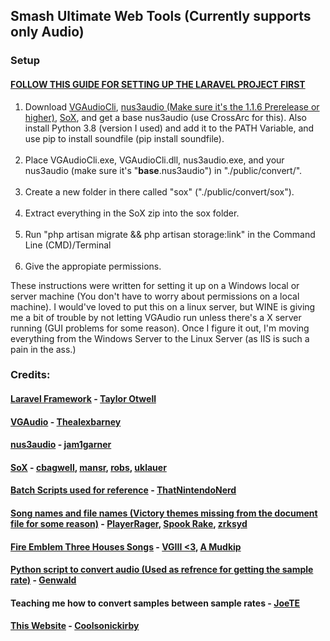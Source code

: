 <h2>Smash Ultimate Web Tools (Currently supports only Audio)</h2>

<h3><strong>Setup</strong></h3>

<h4><strong><a href="https://devmarketer.io/learn/setup-laravel-project-cloned-github-com/">FOLLOW THIS GUIDE FOR SETTING UP THE LARAVEL PROJECT FIRST</a></strong></h4>

<ol>
    <li>Download <a href="https://github.com/Thealexbarney/VGAudio/releases">VGAudioCli</a>, <a
            href="https://github.com/jam1garner/nus3audio-rs/releases/tag/1.1.6-prerelease">nus3audio (Make sure it's the 1.1.6 Prerelease or higher)</a>, <a
            href="http://sox.sourceforge.net/">SoX</a>, and get a base nus3audio (use CrossArc for this). Also install Python 3.8 (version I used) and add it to the PATH Variable, and use pip to install soundfile (pip install soundfile).</li>
    <br>
    <li>Place VGAudioCli.exe, VGAudioCli.dll, nus3audio.exe, and your nus3audio (make sure it's
        "<strong>base</strong>.nus3audio") in "./public/convert/".</li>
    <br>
    <li>Create a new folder in there called "sox" ("./public/convert/sox").</li>
    <br>
    <li> Extract everything in the SoX zip into the sox folder.</li>
    <br>
    <li>Run "php artisan migrate && php artisan storage:link" in the Command Line (CMD)/Terminal</li>
    <br>
    <li>Give the appropiate permissions.</li>
</ol>

<p>
    These instructions were written for setting it up on a Windows local or server machine (You don't have to worry
    about permissions on a local machine). I would've loved to put this on a linux server, but WINE is giving me a bit
    of trouble by not letting VGAudio run unless there's a X server running (GUI problems for some reason). Once I
    figure it out, I'm moving everything from the Windows Server to the Linux Server (as IIS is such a pain in the ass.)
</p>

<h3><strong>Credits:</strong></h3>
<h4>
    <a href="https://github.com/laravel/laravel">Laravel Framework</a> - <a
        href="https://github.com/taylorotwell">Taylor Otwell</a>
</h4>
<h4>
    <a href="https://github.com/Thealexbarney/VGAudio">VGAudio</a> - <a
        href="https://github.com/Thealexbarney/">Thealexbarney</a>
</h4>
<h4>
    <a href="https://github.com/jam1garner/nus3audio">nus3audio</a> - <a
        href="https://github.com/jam1garner/">jam1garner</a>
</h4>
<h4>
    <a href="http://sox.sourceforge.net/">SoX</a> - <a href="https://sourceforge.net/u/cbagwell/">cbagwell</a>, <a
        href="https://sourceforge.net/u/mansr/profile/">mansr</a>, <a
        href="https://sourceforge.net/u/robs/profile/">robs</a>, <a href="https://sourceforge.net/u/uklauer/profile/">
        uklauer
    </a>
</h4>
<h4>
    <a href="https://cdn.discordapp.com/attachments/516449848057135124/653439158144073729/nus3audio.bat">Batch
        Scripts used for reference</a> - <a href="https://github.com/thatnintendonerd/">ThatNintendoNerd</a>
</h4>
<h4>
    <a href="https://docs.google.com/document/d/13nnPPQK46HE1c30LlcVj8Nrfdxjx1t1vH0cWMJqaSVA/">Song
        names and
        file names (Victory themes missing from the document file for some reason)</a> - <a
        href="https://gamebanana.com/members/1507074">PlayerRager</a>, <a
        href="https://www.youtube.com/channel/UCaMTWkuqc_W1D5CIPN7DEiw">Spook Rake</a>, <a
        href="https://gamebanana.com/members/1537331">zrksyd</a>
</h4>

<h4>
    <a href="https://docs.google.com/document/d/1MSzUOeCxIyCpBRZBuko2wXg84exVt8VM9be0i7eAOcE/edit?usp=sharing">Fire Emblem Three Houses Songs</a> - <a
        href="https://gamebanana.com/members/1480709">VGIII &lt;3</a>, <a href="https://gamebanana.com/members/1707207">A Mudkip</a>
</h4>

<h4>
    <a href="https://cdn.discordapp.com/attachments/516449848057135124/662099184584753152/smashAudio.zip">Python script to convert audio (Used as refrence for getting the sample rate)</a> - 
    <a href="https://github.com/Genwald">Genwald</a>
</h4>

<h4>
    Teaching me how to convert samples between sample rates - <a href="https://gamebanana.com/members/1480857">JoeTE</a>
</h4>
<h4>
    <a href="https://github.com/Coolsonickirby/smashultimatewebtools">This Website</a> - <a
        href="https://github.com/coolsonickirby/">Coolsonickirby</a>
</h4>
